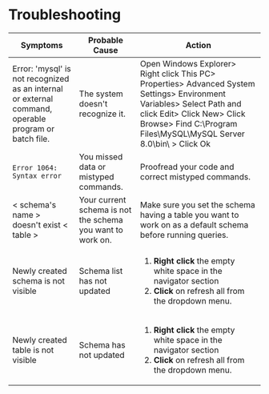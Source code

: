 # Troubleshooting

| Symptoms | Probable Cause | Action |
| -------- | -------------- | ------ |
|Error: 'mysql' is not recognized as an internal or external command, operable program or batch file.| The system doesn't recognize it. | Open Windows Explorer> Right click This PC> Properties> Advanced System Settings> Environment Variables> Select Path and click Edit> Click New> Click Browse> Find C:\Program Files\MySQL\MySQL Server 8.0\bin\ > Click Ok
|`Error 1064: Syntax error`| You missed data or mistyped commands. | Proofread your code and correct mistyped commands.|
| < schema's name > doesn't exist < table >| Your current schema is not the schema you want to work on. | Make sure you set the schema having a table you want to work on as a default schema before running queries.|
|Newly created schema is not visible| Schema list has not updated | <ol><li>**Right click** the empty white space in the navigator section</li><li>**Click** on refresh all from the dropdown menu.</li></ol>|
|Newly created table is not visible| Schema has not updated | <ol><li>**Right click** the empty white space in the navigator section</li><li>**Click** on refresh all from the dropdown menu.</li></ol>|
